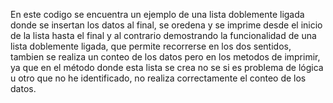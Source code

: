 En este codigo se encuentra un ejemplo de una lista doblemente ligada donde se insertan los datos al final, se oredena y se imprime desde el inicio de la lista hasta el final y al contrario demostrando la funcionalidad de una lista doblemente ligada, que permite recorrerse en los dos sentidos, tambien se realiza un conteo de los datos pero en los metodos de imprimir, ya que en el método donde esta lista se crea no se si es problema de lógica u otro que no he identificado, no realiza correctamente el conteo de los datos.  
